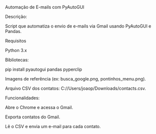 Automação de E-mails com PyAutoGUI

Descrição:

Script que automatiza o envio de e-mails via Gmail usando PyAutoGUI e Pandas.

Requisitos

Python 3.x

Bibliotecas:

pip install pyautogui pandas pyperclip

Imagens de referência (ex: busca_google.png, pontinhos_menu.png).

Arquivo CSV dos contatos: C://Users/joaop/Downloads/contacts.csv.

Funcionalidades:

Abre o Chrome e acessa o Gmail.

Exporta contatos do Gmail.

Lê o CSV e envia um e-mail para cada contato.
